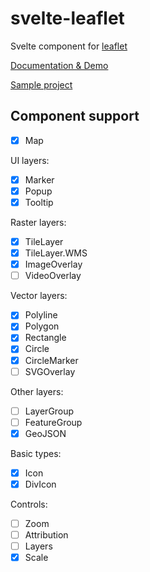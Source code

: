 # svelte-leaflet

Svelte component for [leaflet](https://svelte-leaflet.vercel.app/)

[Documentation & Demo](https://valiantlynx.github.io/svelte-leaflet/)

[Sample project](https://svelte-leaflet.vercel.app)

## Component support

- [x] Map

UI layers:

- [x] Marker
- [x] Popup
- [x] Tooltip

Raster layers:

- [x] TileLayer
- [x] TileLayer.WMS
- [x] ImageOverlay
- [ ] VideoOverlay

Vector layers:

- [x] Polyline
- [x] Polygon
- [x] Rectangle
- [x] Circle
- [x] CircleMarker
- [ ] SVGOverlay

Other layers:

- [ ] LayerGroup
- [ ] FeatureGroup
- [x] GeoJSON

Basic types:

- [x] Icon
- [x] DivIcon

Controls:

- [ ] Zoom
- [ ] Attribution
- [ ] Layers
- [x] Scale
